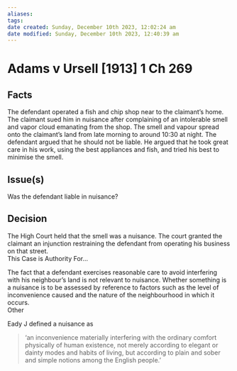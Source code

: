 ```yaml
---
aliases: 
tags: 
date created: Sunday, December 10th 2023, 12:02:24 am
date modified: Sunday, December 10th 2023, 12:40:39 am
---
```


# Adams v Ursell [1913] 1 Ch 269

## Facts

The defendant operated a fish and chip shop near to the claimant’s home. The claimant sued him in nuisance after complaining of an intolerable smell and vapor cloud emanating from the shop. The smell and vapour spread onto the claimant’s land from late morning to around 10:30 at night. The defendant argued that he should not be liable. He argued that he took great care in his work, using the best appliances and fish, and tried his best to minimise the smell.

## Issue(s)

Was the defendant liable in nuisance?

## Decision

The High Court held that the smell was a nuisance. The court granted the claimant an injunction restraining the defendant from operating his business on that street.  
This Case is Authority For…

The fact that a defendant exercises reasonable care to avoid interfering with his neighbour’s land is not relevant to nuisance. Whether something is a nuisance is to be assessed by reference to factors such as the level of inconvenience caused and the nature of the neighbourhood in which it occurs.  
Other

Eady J defined a nuisance as

> ‘an inconvenience materially interfering with the ordinary comfort physically of human existence, not merely according to elegant or dainty modes and habits of living, but according to plain and sober and simple notions among the English people.’
